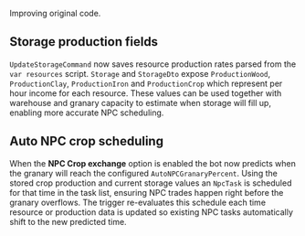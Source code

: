 Improving original code.

## Storage production fields

`UpdateStorageCommand` now saves resource production rates parsed from the `var resources` script.  `Storage` and `StorageDto` expose `ProductionWood`, `ProductionClay`, `ProductionIron` and `ProductionCrop` which represent per hour income for each resource.  These values can be used together with warehouse and granary capacity to estimate when storage will fill up, enabling more accurate NPC scheduling.

## Auto NPC crop scheduling

When the **NPC Crop exchange** option is enabled the bot now predicts when the granary will reach the configured `AutoNPCGranaryPercent`.  Using the stored crop production and current storage values an `NpcTask` is scheduled for that time in the task list, ensuring NPC trades happen right before the granary overflows.
The trigger re-evaluates this schedule each time resource or production data is updated so existing NPC tasks automatically shift to the new predicted time.
